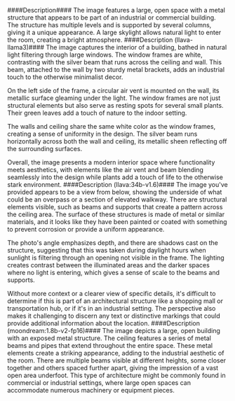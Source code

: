 ####Description####
The image features a large, open space with a metal structure that appears to be part of an industrial or commercial building. The structure has multiple levels and is supported by several columns, giving it a unique appearance. A large skylight allows natural light to enter the room, creating a bright atmosphere.
####Description (llava-llama3)####
The image captures the interior of a building, bathed in natural light filtering through large windows. The window frames are white, contrasting with the silver beam that runs across the ceiling and wall. This beam, attached to the wall by two sturdy metal brackets, adds an industrial touch to the otherwise minimalist decor.

On the left side of the frame, a circular air vent is mounted on the wall, its metallic surface gleaming under the light. The window frames are not just structural elements but also serve as resting spots for several small plants. Their green leaves add a touch of nature to the indoor setting.

The walls and ceiling share the same white color as the window frames, creating a sense of uniformity in the design. The silver beam runs horizontally across both the wall and ceiling, its metallic sheen reflecting off the surrounding surfaces.

Overall, the image presents a modern interior space where functionality meets aesthetics, with elements like the air vent and beam blending seamlessly into the design while plants add a touch of life to the otherwise stark environment.
####Description (llava:34b-v1.6)####
The image you've provided appears to be a view from below, showing the underside of what could be an overpass or a section of elevated walkway. There are structural elements visible, such as beams and supports that create a pattern across the ceiling area. The surface of these structures is made of metal or similar materials, and it looks like they have been painted or coated with something to prevent corrosion or provide a uniform appearance.

The photo's angle emphasizes depth, and there are shadows cast on the structure, suggesting that this was taken during daylight hours when sunlight is filtering through an opening not visible in the frame. The lighting creates contrast between the illuminated areas and the darker spaces where no light is entering, which gives a sense of scale to the beams and supports.

Without more context or a clearer view of specific details, it's difficult to determine if this is part of an architectural structure like a shopping mall or transportation hub, or if it's in an industrial setting. The perspective also makes it challenging to discern any text or distinctive markings that could provide additional information about the location.
####Description (moondream:1.8b-v2-fp16)####
The image depicts a large, open building with an exposed metal structure. The ceiling features a series of metal beams and pipes that extend throughout the entire space. These metal elements create a striking appearance, adding to the industrial aesthetic of the room. There are multiple beams visible at different heights, some closer together and others spaced further apart, giving the impression of a vast open area underfoot. This type of architecture might be commonly found in commercial or industrial settings, where large open spaces can accommodate numerous machinery or equipment pieces.

